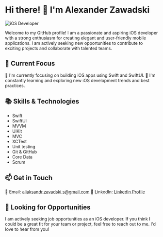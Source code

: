 # Hi there! 👋 I'm Alexander Zawadski

![iOS Developer](https://img.shields.io/badge/iOS%20Developer-%F0%9F%9B%A0-orange)

Welcome to my GitHub profile! I am a passionate and aspiring iOS developer with a strong enthusiasm for creating elegant and user-friendly mobile applications. I am actively seeking new opportunities to contribute to exciting projects and collaborate with talented teams.

## 🔭 Current Focus

📱 I'm currently focusing on building iOS apps using Swift and SwiftUI.
🌱 I'm constantly learning and exploring new iOS development trends and best practices.

## 📚 Skills & Technologies

- Swift
- SwiftUI
- MVVM
- UIKit
- MVC
- XCTest
- Unit testing
- Git & GitHub
- Core Data
- Scrum

## 📫 Get in Touch

📧 Email: aliaksandr.zavadski.s@gmail.com
💼 LinkedIn: [LinkedIn Profile](https://www.linkedin.com/in/alex-zavadskiy-ios/)

## 🚀 Looking for Opportunities

I am actively seeking job opportunities as an iOS developer. If you think I could be a great fit for your team or project, feel free to reach out to me. I'd love to hear from you!
